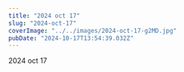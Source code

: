 ```yaml
---
title: "2024 oct 17"
slug: "2024-oct-17"
coverImage: "../../images/2024-oct-17-g2MD.jpg"
pubDate: "2024-10-17T13:54:39.032Z"
---
```


2024 oct 17

